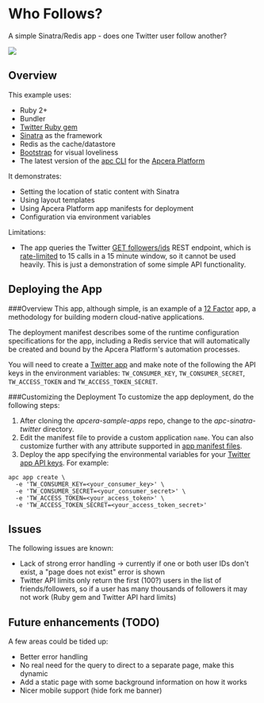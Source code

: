 # Who Follows?

A simple Sinatra/Redis app - does one Twitter user follow another?

<img src="https://github.com/coalescence/apcera-sample-apps/tree/master/apc-sinatra-twitter/static/demo.png">

## Overview

This example uses:

- Ruby 2+
- Bundler
- [Twitter Ruby gem](https://github.com/sferik/twitter)
- [Sinatra](http://www.sinatrarb.com/) as the framework
- Redis as the cache/datastore
- [Bootstrap](http://getbootstrap.com) for visual loveliness
- The latest version of the [apc CLI](http://docs.apcera.com/quickstart/installing-apc/) for the [Apcera Platform](http://www.apcera.com)

It demonstrates:

- Setting the location of static content with Sinatra
- Using layout templates
- Using Apcera Platform app manifests for deployment
- Configuration via environment variables

Limitations:

- The app queries the Twitter [GET followers/ids](https://dev.twitter.com/docs/api/1.1/get/followers/ids) REST endpoint, which is [rate-limited](https://dev.twitter.com/docs/rate-limiting/1.1/limits) to 15 calls in a 15 minute window, so it cannot be used heavily. This is just a demonstration of some simple API functionality.  

## Deploying the App

###Overview
This app, although simple, is an example of a [12 Factor](http://12factor.net/) app, a methodology for building modern cloud-native applications.

The deployment manifest describes some of the runtime configuration specifications for the app, including a Redis service that will automatically be created and bound by the Apcera Platform's automation processes.

You will need to create a [Twitter app](http://apps.twitter.com) and make note of the following the API keys in the environment variables: `TW_CONSUMER_KEY`, `TW_CONSUMER_SECRET`, `TW_ACCESS_TOKEN` and `TW_ACCESS_TOKEN_SECRET`.

###Customizing the Deployment
To customize the app deployment, do the following steps:

1. After cloning the *apcera-sample-apps* repo, change to the _apc-sinatra-twitter_ directory.
2. Edit the manifest file to provide a custom application `name`. You can also customize further with any attribute supported in [app manifest files](http://docs.apcera.com/jobs/manifests/#manifest-attributes).
3. Deploy the app specifying the environmental variables for your [Twitter app API keys](http://apps.twitter.com). For example:

```
apc app create \
  -e 'TW_CONSUMER_KEY=<your_consumer_key>' \
  -e 'TW_CONSUMER_SECRET=<your_consumer_secret>' \
  -e 'TW_ACCESS_TOKEN=<your_access_token>' \
  -e 'TW_ACCESS_TOKEN_SECRET=<your_access_token_secret>'
```

## Issues

The following issues are known:

- Lack of strong error handling -> currently if one or both user IDs don't exist, a "page does not exist" error is shown
- Twitter API limits only return the first (100?) users in the list of friends/followers, so if a user has many thousands of followers it may not work (Ruby gem and Twitter API hard limits)

## Future enhancements (TODO)

A few areas could be tided up:

- Better error handling
- No real need for the query to direct to a separate page, make this dynamic
- Add a static page with some background information on how it works
- Nicer mobile support (hide fork me banner)
